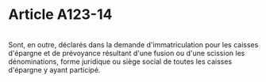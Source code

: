 # Article A123-14

<p><br/>Sont, en outre, déclarés dans la demande d'immatriculation pour les caisses d'épargne et de prévoyance résultant d'une fusion ou d'une scission les dénominations, forme juridique ou siège social de toutes les caisses d'épargne y ayant participé.</p>